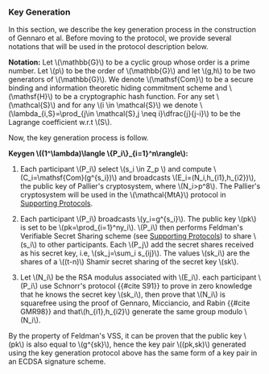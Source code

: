 ### Key Generation

In this section, we describe the key generation process in the construction of Gennaro et al. Before moving to the protocol, we provide several notations that will be used in the protocol description below.  

**Notation:** Let \\(\mathbb{G}\\) to be a cyclic group whose order is a prime number. Let \\(p\\) to be the order of \\(\mathbb{G}\\) and let \\(g,h\\) to be two generators of \\(\mathbb{G}\\). We denote \\(\mathsf{Com}\\) to be a secure binding and information theoretic hiding commitment scheme and \\(\mathsf{H}\\) to be a cryptographic hash function. For any set \\(\mathcal{S}\\) and for any \\(i \in \mathcal{S}\\) we denote \\(\lambda_{i,S}=\prod_{j\in \mathcal{S},j \neq i}\dfrac{j}{j-i}\\) to be the Lagrange coefficient w.r.t \\(S\\).

Now, the key generation process is follow.

**Keygen \\((1^\lambda)\langle \\{P_i\\}_{i=1}^n\rangle\\):**

1. Each participant \\(P_i\\) select \\(s_i \in Z_p \\) and compute \\(C_i=\mathsf{Com}(g^{s_i})\\) and broadcasts \\(E_i=(N_i,h_{i1},h_{i2})\\), the public key of Pallier's cryptosystem, where \\(N_i>p^8\\). The Pallier's cryptosystem will be used in the \\(\mathcal{MtA}\\) protocol in [Supporting Protocols](./supporting-algorithms.md).

2. Each participant \\(P_i\\) broadcasts \\(y_i=g^{s_i}\\). The public key \\(pk\\) is set to be \\(pk=\prod_{i=1}^ny_i\\). \\(P_i\\) then performs Feldman's Verifiable Secret Sharing scheme (see [Supporting Protocols](./supporting-algorithms.md)) to share \\(s_i\\) to other participants.  Each \\(P_j\\) add the secret shares received as his secret key, i.e, \\(sk_j=\sum_i s_{ij}\\). The values \\(sk_i\\) are the shares of a \\((t-n)\\) Shamir secret sharing of the secret key \\(sk\\).

3. Let \\(N_i\\) be the  RSA modulus associated with \\(E_i\\). each participant \\(P_i\\) use Schnorr's protocol {{#cite S91}} to prove in zero knowledge that he knows the secret key \\(sk_i\\), then prove that \\(N_i\\) is squarefree using the proof of Gennaro, Micciancio, and Rabin {{#cite GMR98}} and that\\(h_{i1},h_{i2}\\) generate the same group modulo \\(N_i\\). 

By the property of Feldman's VSS, it can be proven that the public key \\(pk\\) is also equal to \\(g^{sk}\\), hence the key pair \\((pk,sk)\\) generated using the key generation protocol above has the same form of a key pair in an ECDSA signature scheme.